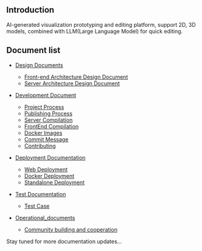 ## Introduction

AI-generated visualization prototyping and editing platform, support 2D, 3D models, combined with LLM(Large Language Model) for quick editing.

## Document list

* [Design Documents](Design_Documents)
  * [Front-end Architecture Design Document](Design_Documents/SolidUI_Front-end_Architecture_Design_Document/README.md)
  * [Server Architecture Design Document](Design_Documents/ServerArchitecture/README.md)


* [Development Document](Development_Document)
  * [Project Process](Development_Document/ProjectProcess/README.md)
  * [Publishing Process](Development_Document/PublishingProcess/README.md)
  * [Server Compilation](Development_Document/ServerCompilation/README.md)
  * [FrontEnd Compilation](Development_Document/FrontEndDocument/README.md)
  * [Docker Images](Development_Document/DockerImages/README.md)
  * [Commit Message](Development_Document/DevelopmentCommitMessage/README.md)
  * [Contributing](Development_Document/DevelopContributing/README.md)
  

* [Deployment Documentation](Deployment_Documentation)
  * [Web Deployment](Deployment_Documentation/FrontEendDeployment/DEPLOY_WEB.md)
  * [Docker Deployment](Deployment_Documentation/OverallDeployment/README_DOCKER.md)
  * [Standalone Deployment](Deployment_Documentation/OverallDeployment/README_STANDALONE.md)
  

* [Test Documentation](Test_Documentation)
  * [Test Case](Test_Documentation/TestCase/README.md)

* [Operational_documents](Operational_documents)
  * [Community building and cooperation](Operational_Documents/CommunityOperationAndCoConstruction/README.md)  



Stay tuned for more documentation updates...